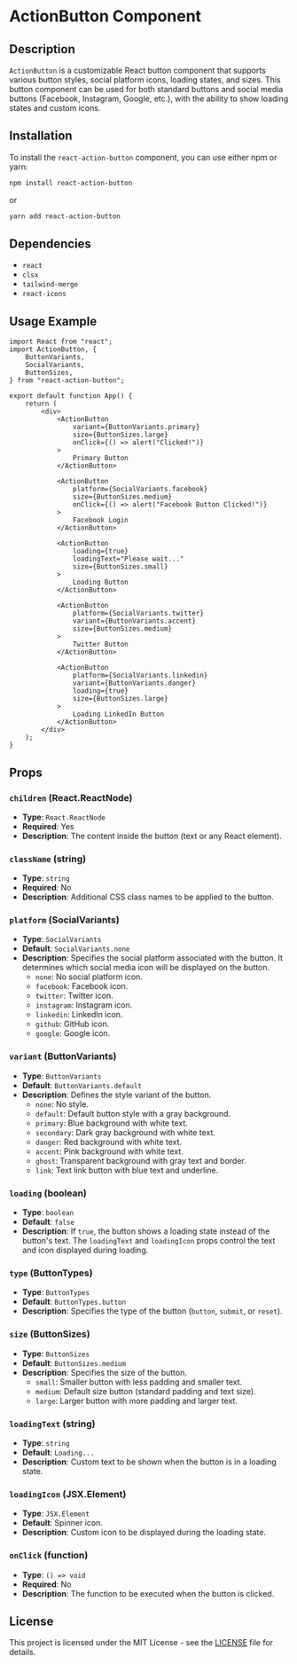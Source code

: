 # ActionButton Component

## Description

`ActionButton` is a customizable React button component that supports various button styles, social platform icons, loading states, and sizes. This button component can be used for both standard buttons and social media buttons (Facebook, Instagram, Google, etc.), with the ability to show loading states and custom icons.

## Installation

To install the `react-action-button` component, you can use either npm or yarn:

```bash
npm install react-action-button
```

or

```bash
yarn add react-action-button
```

## Dependencies

-   `react`
-   `clsx`
-   `tailwind-merge`
-   `react-icons`

## Usage Example

```tsx
import React from "react";
import ActionButton, {
    ButtonVariants,
    SocialVariants,
    ButtonSizes,
} from "react-action-button";

export default function App() {
    return (
        <div>
            <ActionButton
                variant={ButtonVariants.primary}
                size={ButtonSizes.large}
                onClick={() => alert("Clicked!")}
            >
                Primary Button
            </ActionButton>

            <ActionButton
                platform={SocialVariants.facebook}
                size={ButtonSizes.medium}
                onClick={() => alert("Facebook Button Clicked!")}
            >
                Facebook Login
            </ActionButton>

            <ActionButton
                loading={true}
                loadingText="Please wait..."
                size={ButtonSizes.small}
            >
                Loading Button
            </ActionButton>

            <ActionButton
                platform={SocialVariants.twitter}
                variant={ButtonVariants.accent}
                size={ButtonSizes.medium}
            >
                Twitter Button
            </ActionButton>

            <ActionButton
                platform={SocialVariants.linkedin}
                variant={ButtonVariants.danger}
                loading={true}
                size={ButtonSizes.large}
            >
                Loading LinkedIn Button
            </ActionButton>
        </div>
    );
}
```

## Props

### `children` (React.ReactNode)

-   **Type**: `React.ReactNode`
-   **Required**: Yes
-   **Description**: The content inside the button (text or any React element).

### `className` (string)

-   **Type**: `string`
-   **Required**: No
-   **Description**: Additional CSS class names to be applied to the button.

### `platform` (SocialVariants)

-   **Type**: `SocialVariants`
-   **Default**: `SocialVariants.none`
-   **Description**: Specifies the social platform associated with the button. It determines which social media icon will be displayed on the button.
    -   `none`: No social platform icon.
    -   `facebook`: Facebook icon.
    -   `twitter`: Twitter icon.
    -   `instagram`: Instagram icon.
    -   `linkedin`: LinkedIn icon.
    -   `github`: GitHub icon.
    -   `google`: Google icon.

### `variant` (ButtonVariants)

-   **Type**: `ButtonVariants`
-   **Default**: `ButtonVariants.default`
-   **Description**: Defines the style variant of the button.
    -   `none`: No style.
    -   `default`: Default button style with a gray background.
    -   `primary`: Blue background with white text.
    -   `secondary`: Dark gray background with white text.
    -   `danger`: Red background with white text.
    -   `accent`: Pink background with white text.
    -   `ghost`: Transparent background with gray text and border.
    -   `link`: Text link button with blue text and underline.

### `loading` (boolean)

-   **Type**: `boolean`
-   **Default**: `false`
-   **Description**: If `true`, the button shows a loading state instead of the button's text. The `loadingText` and `loadingIcon` props control the text and icon displayed during loading.

### `type` (ButtonTypes)

-   **Type**: `ButtonTypes`
-   **Default**: `ButtonTypes.button`
-   **Description**: Specifies the type of the button (`button`, `submit`, or `reset`).

### `size` (ButtonSizes)

-   **Type**: `ButtonSizes`
-   **Default**: `ButtonSizes.medium`
-   **Description**: Specifies the size of the button.
    -   `small`: Smaller button with less padding and smaller text.
    -   `medium`: Default size button (standard padding and text size).
    -   `large`: Larger button with more padding and larger text.

### `loadingText` (string)

-   **Type**: `string`
-   **Default**: `Loading...`
-   **Description**: Custom text to be shown when the button is in a loading state.

### `loadingIcon` (JSX.Element)

-   **Type**: `JSX.Element`
-   **Default**: Spinner icon.
-   **Description**: Custom icon to be displayed during the loading state.

### `onClick` (function)

-   **Type**: `() => void`
-   **Required**: No
-   **Description**: The function to be executed when the button is clicked.

## License

This project is licensed under the MIT License - see the [LICENSE](LICENSE) file for details.
